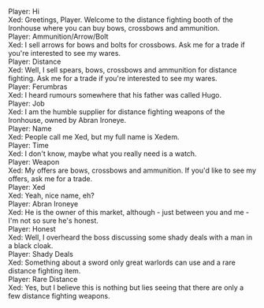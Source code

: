 Player: Hi  
Xed: Greetings, Player. Welcome to the distance fighting booth of the Ironhouse where you can buy bows, crossbows and ammunition.  
Player: Ammunition/Arrow/Bolt  
Xed: I sell arrows for bows and bolts for crossbows. Ask me for a trade if you're interested to see my wares.  
Player: Distance  
Xed: Well, I sell spears, bows, crossbows and ammunition for distance fighting. Ask me for a trade if you're interested to see my wares.  
Player: Ferumbras  
Xed: I heard rumours somewhere that his father was called Hugo.  
Player: Job  
Xed: I am the humble supplier for distance fighting weapons of the Ironhouse, owned by Abran Ironeye.  
Player: Name  
Xed: People call me Xed, but my full name is Xedem.  
Player: Time  
Xed: I don't know, maybe what you really need is a watch.  
Player: Weapon  
Xed: My offers are bows, crossbows and ammunition. If you'd like to see my offers, ask me for a trade.  
Player: Xed  
Xed: Yeah, nice name, eh?  
Player: Abran Ironeye  
Xed: He is the owner of this market, although - just between you and me - I'm not so sure he's honest.  
Player: Honest  
Xed: Well, I overheard the boss discussing some shady deals with a man in a black cloak.  
Player: Shady Deals  
Xed: Something about a sword only great warlords can use and a rare distance fighting item.  
Player: Rare Distance  
Xed: Yes, but I believe this is nothing but lies seeing that there are only a few distance fighting weapons.  
